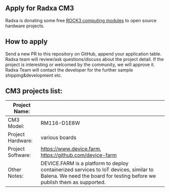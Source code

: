 ## Apply for Radxa CM3

Radxa is donating some free [ROCK3 computing modules](https://wiki.radxa.com/Rock3/CM3) to open source hardware projects.



## How to apply

Send a new PR to this repository on GitHub, append your application table. Radxa team will review/ask questions/discuss about the project detail. If the project is interesting or welcomed by the community, we will approve it. Radxa Team will contact the developer for the further sample shipping&development etc.



## CM3 projects list:

| Project Name:     |      |
| ----------------- | ---- |
| CM3 Model:        | RM116-D1E8W     |
| Project Hardware: | various boards     |
| Project Software: | https://www.device.farm, https://github.com/device-farm     |
| Other Notes:      | DEVICE.FARM is a platform to deploy containerized services to IoT devices, similar to Balena. We need the board for testing before we publish them as supported. |



